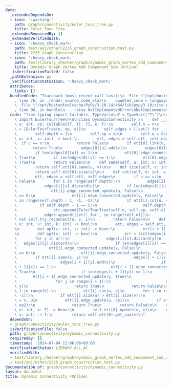 ```yaml
---
data:
  _extendedDependsOn:
  - icon: ':warning:'
    path: graph/connectivity/euler_tour_tree.py
    title: Euler Tour Tree
  _extendedRequiredBy: []
  _extendedVerifiedWith:
  - icon: ':heavy_check_mark:'
    path: test/aoj/other/2235_graph_construction.test.py
    title: 2235 Graph Construction
  - icon: ':heavy_check_mark:'
    path: test/library_checker/graph/dynamic_graph_vertex_add_component_sum_online.test.py
    title: Dynamic Graph Vertex Add Component Sum (Online)
  _isVerificationFailed: false
  _pathExtension: py
  _verificationStatusIcon: ':heavy_check_mark:'
  attributes:
    links: []
  bundledCode: "Traceback (most recent call last):\n  File \"/opt/hostedtoolcache/PyPy/3.10.14/x64/lib/pypy3.10/site-packages/onlinejudge_verify/documentation/build.py\"\
    , line 76, in _render_source_code_stat\n    bundled_code = language.bundle(\n\
    \  File \"/opt/hostedtoolcache/PyPy/3.10.14/x64/lib/pypy3.10/site-packages/onlinejudge_verify/languages/python.py\"\
    , line 96, in bundle\n    raise NotImplementedError\nNotImplementedError\n"
  code: "from typing import Callable, TypeVar\n\nT = TypeVar(\"T\")\n\nfrom graph.connectivity.euler_tour_tree\
    \ import EulerTourTree\n\n\nclass DynamicConnectivity:\n    def __init__(self,\
    \ n: int, op: Callable[[T, T], T], e: T):\n        self.n = n\n        self.ett\
    \ = [EulerTourTree(n, op, e)]\n        self.edges = [[set() for _ in range(n)]]\n\
    \        self.depth = 1\n        self.op = op\n        self.e = e\n\n    def link(self,\
    \ u: int, v: int) -> bool:\n        ett, edges = self.ett, self.edges\n      \
    \  if u == v:\n            return False\n        if ett[0].link(u, v):\n     \
    \       return True\n        edges[0][u].add(v)\n        edges[0][v].add(u)\n\
    \        if len(edges[0][u]) == 1:\n            ett[0].edge_connected_update(u,\
    \ True)\n        if len(edges[0][v]) == 1:\n            ett[0].edge_connected_update(v,\
    \ True)\n        return False\n\n    def same(self, u: int, v: int) -> bool:\n\
    \        return self.ett[0].same(u, v)\n\n    def size(self, v: int) -> int:\n\
    \        return self.ett[0].size(v)\n\n    def cut(self, u: int, v: int) -> bool:\n\
    \        ett, edges = self.ett, self.edges\n        if u == v:\n            return\
    \ False\n        for i in range(self.depth):\n            edges[i][u].discard(v)\n\
    \            edges[i][v].discard(u)\n            if len(edges[i][u]) == 0:\n \
    \               ett[i].edge_connected_update(u, False)\n            if len(edges[i][v])\
    \ == 0:\n                ett[i].edge_connected_update(v, False)\n        for i\
    \ in range(self.depth - 1, -1, -1):\n            if ett[i].cut(u, v):\n      \
    \          if self.depth - 1 == i:\n                    self.depth += 1\n    \
    \                ett.append(EulerTourTree(self.n, self.op, self.e))\n        \
    \            edges.append([set() for _ in range(self.n)])\n                return\
    \ not self.try_reconnect(u, v, i)\n        return False\n\n    def try_reconnect(self,\
    \ u: int, v: int, k: int) -> bool:\n        ett, edges = self.ett, self.edges\n\
    \n        def op1(s: int, t: int) -> None:\n            ett[i + 1].link(s, t)\n\
    \n        def op2(x: int) -> bool:\n            arr = list(edges[i][x])\n    \
    \        for y in arr:\n                edges[i][x].discard(y)\n             \
    \   edges[i][y].discard(x)\n                if len(edges[i][x]) == 0:\n      \
    \              ett[i].edge_connected_update(x, False)\n                if len(edges[i][y])\
    \ == 0:\n                    ett[i].edge_connected_update(y, False)\n        \
    \        if ett[i].same(x, y):\n                    edges[i + 1][x].add(y)\n \
    \                   edges[i + 1][y].add(x)\n                    if len(edges[i\
    \ + 1][x]) == 1:\n                        ett[i + 1].edge_connected_update(x,\
    \ True)\n                    if len(edges[i + 1][y]) == 1:\n                 \
    \       ett[i + 1].edge_connected_update(y, True)\n                else:\n   \
    \                 for j in range(i + 1):\n                        ett[j].link(x,\
    \ y)\n                    return True\n            return False\n\n        for\
    \ i in range(k):\n            ett[i].cut(u, v)\n        for i in range(k, -1,\
    \ -1):\n            if ett[i].size(u) > ett[i].size(v):\n                u, v\
    \ = v, u\n            ett[i].edge_update(u, op1)\n            if ett[i].try_reconnect(u,\
    \ op2):\n                return True\n        return False\n\n    def update(self,\
    \ v: int, x: T) -> None:\n        self.ett[0].update(v, x)\n\n    def get_sum(self,\
    \ v: int) -> T:\n        return self.ett[0].get_sum(v)\n"
  dependsOn:
  - graph/connectivity/euler_tour_tree.py
  isVerificationFile: false
  path: graph/connectivity/dynamic_connectivity.py
  requiredBy: []
  timestamp: '2024-07-04 12:06:06+09:00'
  verificationStatus: LIBRARY_ALL_AC
  verifiedWith:
  - test/library_checker/graph/dynamic_graph_vertex_add_component_sum_online.test.py
  - test/aoj/other/2235_graph_construction.test.py
documentation_of: graph/connectivity/dynamic_connectivity.py
layout: document
title: Dynamic Connectivity (Online)
---
```

